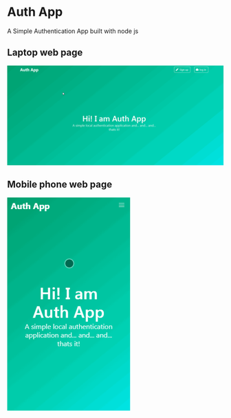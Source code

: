 # Auth App
A Simple Authentication App built with node js

## Laptop web page
![](https://github.com/Ma7eer/Auth-App/blob/master/public/gifs/auth.gif)

## Mobile phone web page
![](https://github.com/Ma7eer/Auth-App/blob/master/public/gifs/authGalaxy.gif)